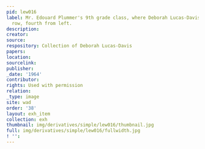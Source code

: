 ```yaml
---
pid: lew016
label: Mr. Edouard Plummer's 9th grade class, where Deborah Lucas-Davis is middle
  row, fourth from left.
description:
creator:
source:
respository: Collection of Deborah Lucas-Davis
papers:
location:
sourcelink:
publisher:
_date: '1964'
contributor:
rights: Used with permission
relation:
_type: image
site: wad
order: '38'
layout: exh_item
collection: exh
thumbnail: img/derivatives/simple/lew016/thumbnail.jpg
full: img/derivatives/simple/lew016/fullwidth.jpg
! '':
---
```

